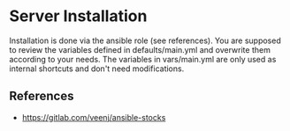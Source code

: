 # Server Installation

Installation is done via the ansible role (see references).
You are supposed to review the variables defined in defaults/main.yml and
overwrite them according to your needs. The variables in vars/main.yml are
only used as internal shortcuts and don't need modifications.

## References

* https://gitlab.com/veenj/ansible-stocks
